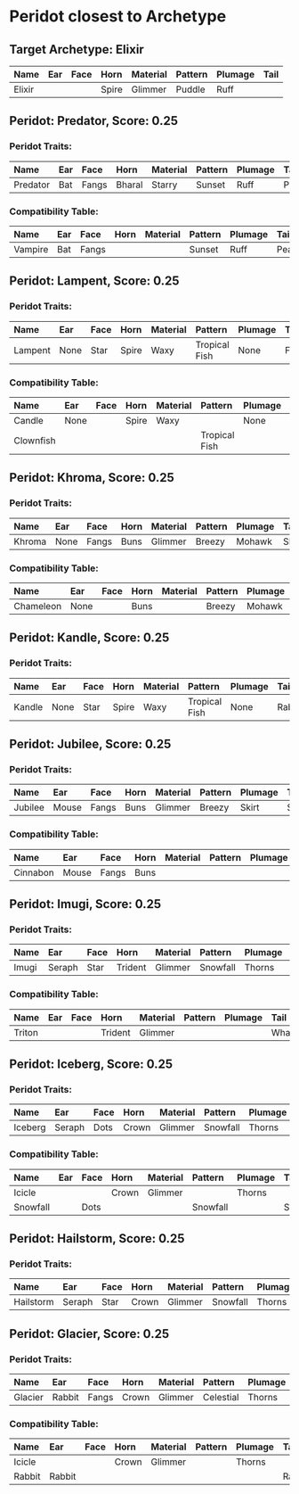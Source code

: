 # Peridot closest to Archetype

## Target Archetype: Elixir
|Name|Ear|Face|Horn|Material|Pattern|Plumage|Tail|
|:--|:--|:--|:--|:--|:--|:--|:--|
|Elixir|||Spire|Glimmer|Puddle|Ruff||

## Peridot: Predator, Score: 0.25

### Peridot Traits:
|Name|Ear|Face|Horn|Material|Pattern|Plumage|Tail|
|:--|:--|:--|:--|:--|:--|:--|:--|
|Predator|Bat|Fangs|Bharal|Starry|Sunset|Ruff|Peacock|

### Compatibility Table:
|Name|Ear|Face|Horn|Material|Pattern|Plumage|Tail|
|:--|:--|:--|:--|:--|:--|:--|:--|
|Vampire|Bat|Fangs|||Sunset|Ruff|Peacock|

## Peridot: Lampent, Score: 0.25

### Peridot Traits:
|Name|Ear|Face|Horn|Material|Pattern|Plumage|Tail|
|:--|:--|:--|:--|:--|:--|:--|:--|
|Lampent|None|Star|Spire|Waxy|Tropical Fish|None|Fleur|

### Compatibility Table:
|Name|Ear|Face|Horn|Material|Pattern|Plumage|Tail|
|:--|:--|:--|:--|:--|:--|:--|:--|
|Candle|None||Spire|Waxy||None||
|Clownfish|||||Tropical Fish|||

## Peridot: Khroma, Score: 0.25

### Peridot Traits:
|Name|Ear|Face|Horn|Material|Pattern|Plumage|Tail|
|:--|:--|:--|:--|:--|:--|:--|:--|
|Khroma|None|Fangs|Buns|Glimmer|Breezy|Mohawk|Shell|

### Compatibility Table:
|Name|Ear|Face|Horn|Material|Pattern|Plumage|Tail|
|:--|:--|:--|:--|:--|:--|:--|:--|
|Chameleon|None||Buns||Breezy|Mohawk|Shell|

## Peridot: Kandle, Score: 0.25

### Peridot Traits:
|Name|Ear|Face|Horn|Material|Pattern|Plumage|Tail|
|:--|:--|:--|:--|:--|:--|:--|:--|
|Kandle|None|Star|Spire|Waxy|Tropical Fish|None|Rabbit|

## Peridot: Jubilee, Score: 0.25

### Peridot Traits:
|Name|Ear|Face|Horn|Material|Pattern|Plumage|Tail|
|:--|:--|:--|:--|:--|:--|:--|:--|
|Jubilee|Mouse|Fangs|Buns|Glimmer|Breezy|Skirt|Shell|

### Compatibility Table:
|Name|Ear|Face|Horn|Material|Pattern|Plumage|Tail|
|:--|:--|:--|:--|:--|:--|:--|:--|
|Cinnabon|Mouse|Fangs|Buns||||Shell|

## Peridot: Imugi, Score: 0.25

### Peridot Traits:
|Name|Ear|Face|Horn|Material|Pattern|Plumage|Tail|
|:--|:--|:--|:--|:--|:--|:--|:--|
|Imugi|Seraph|Star|Trident|Glimmer|Snowfall|Thorns|Whale|

### Compatibility Table:
|Name|Ear|Face|Horn|Material|Pattern|Plumage|Tail|
|:--|:--|:--|:--|:--|:--|:--|:--|
|Triton|||Trident|Glimmer|||Whale|

## Peridot: Iceberg, Score: 0.25

### Peridot Traits:
|Name|Ear|Face|Horn|Material|Pattern|Plumage|Tail|
|:--|:--|:--|:--|:--|:--|:--|:--|
|Iceberg|Seraph|Dots|Crown|Glimmer|Snowfall|Thorns|Snowflake|

### Compatibility Table:
|Name|Ear|Face|Horn|Material|Pattern|Plumage|Tail|
|:--|:--|:--|:--|:--|:--|:--|:--|
|Icicle|||Crown|Glimmer||Thorns||
|Snowfall||Dots|||Snowfall||Snowflake|

## Peridot: Hailstorm, Score: 0.25

### Peridot Traits:
|Name|Ear|Face|Horn|Material|Pattern|Plumage|Tail|
|:--|:--|:--|:--|:--|:--|:--|:--|
|Hailstorm|Seraph|Star|Crown|Glimmer|Snowfall|Thorns|Snowflake|

## Peridot: Glacier, Score: 0.25

### Peridot Traits:
|Name|Ear|Face|Horn|Material|Pattern|Plumage|Tail|
|:--|:--|:--|:--|:--|:--|:--|:--|
|Glacier|Rabbit|Fangs|Crown|Glimmer|Celestial|Thorns|Rabbit|

### Compatibility Table:
|Name|Ear|Face|Horn|Material|Pattern|Plumage|Tail|
|:--|:--|:--|:--|:--|:--|:--|:--|
|Icicle|||Crown|Glimmer||Thorns||
|Rabbit|Rabbit||||||Rabbit|

